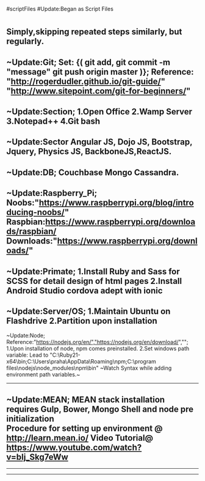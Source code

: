 #scriptFiles
#Update:Began as Script Files
#
Simply,skipping repeated steps similarly, but regularly.
--------------------------------------------------------------------------------------
~Update:Git;
		Set:
			{(
				git add,
					git commit -m "message"
						git push origin master
			)};
						Reference:
									"http://rogerdudler.github.io/git-guide/"
									"http://www.sitepoint.com/git-for-beginners/"
--------------------------------------------------------------------------------------
~Update:Section;
	1.Open Office
	2.Wamp Server
	3.Notepad++
	4.Git bash
--------------------------------------------------------------------------------------
~Update:Sector
				Angular JS, Dojo JS, Bootstrap, Jquery, Physics JS, BackboneJS,ReactJS.
--------------------------------------------------------------------------------------
~Update:DB;
				Couchbase Mongo Cassandra.
--------------------------------------------------------------------------------------
~Update:Raspberry_Pi; 
			Noobs:"https://www.raspberrypi.org/blog/introducing-noobs/"
		Raspbian:https://www.raspberrypi.org/downloads/raspbian/
	Downloads:"https://www.raspberrypi.org/downloads/"
--------------------------------------------------------------------------------------
~Update:Primate;
		1.Install Ruby and Sass for SCSS for detail design of html pages
		2.Install Android Studio cordova adept with ionic 
--------------------------------------------------------------------------------------
~Update:Server/OS;
			1.Maintain Ubuntu on Flashdrive
			2.Partition upon installation
--------------------------------------------------------------------------------------
~Update:Node;
			Reference:"https://nodejs.org/en/","https://nodejs.org/en/download/","";
				1.Upon installation of node, npm comes preinstalled.
				2.Set windows path variable: Lead to "C:\Ruby21-x64\bin;C:\Users\praha\AppData\Roaming\npm;C:\program files\nodejs\node_modules\npm\bin"
	~Watch Syntax while adding environment path variables.~
	
		
--------------------------------------------------------------------------------------
~Update:MEAN;
			MEAN stack installation requires Gulp, Bower, Mongo Shell and node pre initialization   
				Procedure for setting up environment @ http://learn.mean.io/
					Video Tutorial@ https://www.youtube.com/watch?v=bIj_Skg7eWw
--------------------------------------------------------------------------------------

--------------------------------------------------------------------------------------

--------------------------------------------------------------------------------------